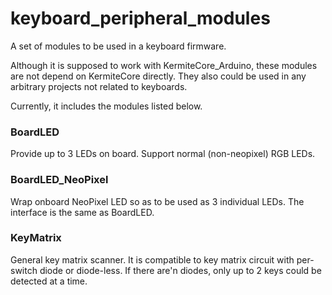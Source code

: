 # keyboard_peripheral_modules

A set of modules to be used in a keyboard firmware.

Although it is supposed to work with KermiteCore_Arduino, these modules are not depend on KermiteCore directly. They also could be used in any arbitrary projects not related to keyboards.

Currently, it includes the modules listed below.

### BoardLED
Provide up to 3 LEDs on board. Support normal (non-neopixel) RGB LEDs. 

### BoardLED_NeoPixel
Wrap onboard NeoPixel LED so as to be used as 3 individual LEDs. The interface is the same as BoardLED.

### KeyMatrix
General key matrix scanner. It is compatible to key matrix circuit with per-switch diode or diode-less. If there are'n diodes, only up to 2 keys could be detected at a time.


